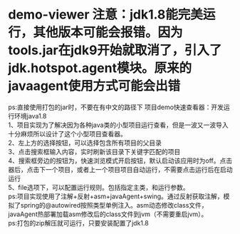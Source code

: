 # demo-viewer 注意：jdk1.8能完美运行，其他版本可能会报错。因为tools.jar在jdk9开始就取消了，引入了jdk.hotspot.agent模块。原来的javaagent使用方式可能会出错
ps:直接使用打包的jar时，不要在有中文的路径下
项目demo快速查看器：开发运行环境java1.8<br/>
1、项目实现为了解决因为各种java类的小型项目运行查看，但是一波又一波导入十分麻烦所以设计了这个小型项目查看器。<br/>
2、左上方的选择按钮，可以选择包含所有项目的父目录<br/>
3、点击搜索框输入内容，实时刷新该目录下关键字匹配的项目<br/>
4、搜索框旁边的按钮为，快速浏览模式开启按钮，默认启动该应用时为off。点击器后，点击下一个项目，或者上一个项目项目自动运行，不需要点击运行后在启动运行<br/>
5、file选项下，可以配置运行规则。包括指定主类，和运行参数。<br/>
ps:项目实现使用了注解+反射+asm+javaAgent+swing。通过反射获取注解，模拟了spring的@autowired按照类型单例注入。asm动态修改class文件，javaAgent热部署加载asm修改后的class文件到jvm（不需要重启jvm）。<br/>
ps:打包的zip解压就可运行，只要安装配置了jdk1.8
